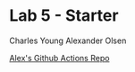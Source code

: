 # Lab 5 - Starter
Charles Young
Alexander Olsen

[Alex's Github Actions Repo](https://github.com/aolsen07/GithubActions)
